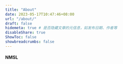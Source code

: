 ```yaml
---
title: "About"
date: 2023-05-17T10:47:46+08:00
url: "/about/"
draft: false
hidemeta: true # 是否隐藏文章的元信息，如发布日期、作者等
disableShare: true
ShowToc: false
showbreadcrumbs: false
---
```

#### NMSL
